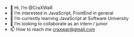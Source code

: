 - 👋 Hi, I’m @CraXWaR
- 👀 I’m interested in JavaScript, FrontEnd in general
- 🌱 I’m currently learning JavaScript at Software University
- 💞️ I’m looking to collaborate as an intern / junior
- 📫 How to reach me craxwar@gmail.com

<!---
CraXWaR/CraXWaR is a ✨ special ✨ repository because its `README.md` (this file) appears on your GitHub profile.
You can click the Preview link to take a look at your changes.
--->
